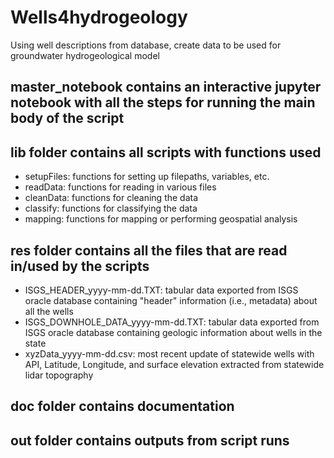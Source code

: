 # Wells4hydrogeology
Using well descriptions from database, create data to be used for groundwater hydrogeological model

## master_notebook contains an interactive jupyter notebook with all the steps for running the main body of the script

## lib folder contains all scripts with functions used
- setupFiles: functions for setting up filepaths, variables, etc.
- readData: functions for reading in various files
- cleanData: functions for cleaning the data
- classify: functions for classifying the data
- mapping: functions for mapping or performing geospatial analysis

## res folder contains all the files that are read in/used by the scripts
- ISGS_HEADER_yyyy-mm-dd.TXT: tabular data exported from ISGS oracle database containing "header" information (i.e., metadata) about all the wells
- ISGS_DOWNHOLE_DATA_yyyy-mm-dd.TXT: tabular data exported from ISGS oracle database containing geologic information about wells in the state
- xyzData_yyyy-mm-dd.csv: most recent update of statewide wells with API, Latitude, Longitude, and surface elevation extracted from statewide lidar topography

## doc folder contains documentation 

## out folder contains outputs from script runs
